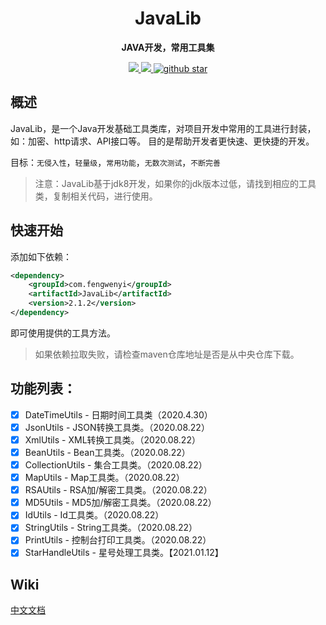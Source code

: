 
<h1 align="center">
    JavaLib
</h1>

<p align="center">
	<strong>JAVA开发，常用工具集</strong>
</p>

<p align="center">
	<a target="_blank" href="https://www.apache.org/licenses/LICENSE-2.0.html">
		<img src="https://img.shields.io/:license-apache-blue.svg" ></img>
	</a>
	<a target="_blank" href="https://www.oracle.com/technetwork/java/javase/downloads/index.html">
		<img src="https://img.shields.io/badge/JDK-1.8+-green.svg" ></img>
	</a>
	<a target="_blank" href='https://github.com/fengwenyi/JavaLib'>
		<img src="https://img.shields.io/github/stars/fengwenyi/JavaLib.svg?style=social" alt="github star"></img>
	</a>
</p>

## 概述

JavaLib，是一个Java开发基础工具类库，对项目开发中常用的工具进行封装，如：加密、http请求、API接口等。
目的是帮助开发者更快速、更快捷的开发。

目标：`无侵入性`，`轻量级`，`常用功能`，`无数次测试`，`不断完善`


> 注意：JavaLib基于jdk8开发，如果你的jdk版本过低，请找到相应的工具类，复制相关代码，进行使用。

## 快速开始

添加如下依赖：

```xml
<dependency>
    <groupId>com.fengwenyi</groupId>
    <artifactId>JavaLib</artifactId>
    <version>2.1.2</version>
</dependency>
```

即可使用提供的工具方法。

> 如果依赖拉取失败，请检查maven仓库地址是否是从中央仓库下载。

## 功能列表：

- [x] DateTimeUtils - 日期时间工具类（2020.4.30）
- [x] JsonUtils - JSON转换工具类。（2020.08.22）
- [x] XmlUtils - XML转换工具类。（2020.08.22）
- [x] BeanUtils - Bean工具类。（2020.08.22）
- [x] CollectionUtils - 集合工具类。（2020.08.22）
- [x] MapUtils - Map工具类。（2020.08.22）
- [x] RSAUtils - RSA加/解密工具类。（2020.08.22）
- [x] MD5Utils - MD5加/解密工具类。（2020.08.22）
- [x] IdUtils - Id工具类。（2020.08.22）
- [x] StringUtils - String工具类。（2020.08.22）
- [x] PrintUtils - 控制台打印工具类。（2020.08.22）
- [x] StarHandleUtils - 星号处理工具类。【2021.01.12】

## Wiki

[中文文档](https://github.com/fengwenyi/JavaLib/wiki)
